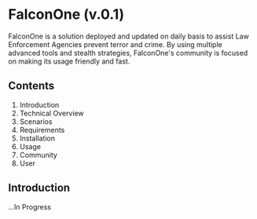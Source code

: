# FalconOne (v.0.1)

FalconOne is a solution deployed and updated on daily basis to assist Law Enforcement Agencies prevent terror and crime. By using multiple advanced tools and stealth strategies, FalconOne's community is focused on making its usage friendly and fast.

## Contents

1. Introduction
2. Technical Overview
3. Scenarios
4. Requirements
5. Installation
6. Usage
7. Community
8. User


## Introduction

...In Progress
